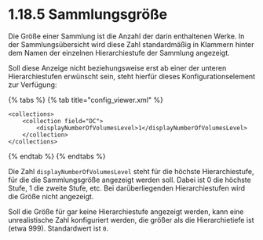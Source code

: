 # 1.18.5 Sammlungsgröße

Die Größe einer Sammlung ist die Anzahl der darin enthaltenen Werke. In der Sammlungsübersicht wird diese Zahl standardmäßig in Klammern hinter dem Namen der einzelnen Hierarchiestufe der Sammlung angezeigt.&#x20;

Soll diese Anzeige nicht beziehungsweise erst ab einer der unteren Hierarchiestufen erwünscht sein, steht hierfür dieses Konfigurationselement zur Verfügung:

{% tabs %}
{% tab title="config_viewer.xml" %}
```markup
<collections>
    <collection field="DC">
        <displayNumberOfVolumesLevel>1</displayNumberOfVolumesLevel>
    </collection>
</collections>
```
{% endtab %}
{% endtabs %}

Die Zahl `displayNumberOfVolumesLevel` steht für die höchste Hierarchiestufe, für die die Sammlungsgröße angezeigt werden soll. Dabei ist 0 die höchste Stufe, 1 die zweite Stufe, etc. Bei darüberliegenden Hierarchiestufen wird die Größe nicht angezeigt.

Soll die Größe für gar keine Hierarchiestufe angezeigt werden, kann eine unrealistische Zahl konfiguriert werden, die größer als die Hierarchietiefe ist (etwa 999). Standardwert ist `0`.
